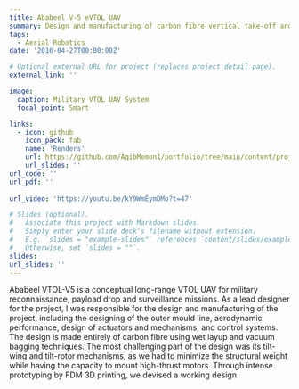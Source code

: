 ```yaml
---
title: Ababeel V-5 eVTOL UAV
summary: Design and manufacturing of carbon fibre vertical take-off and landing UAV for military surveillance and reconnaissance
tags:
  - Aerial Robotics
date: '2016-04-27T00:00:00Z'

# Optional external URL for project (replaces project detail page).
external_link: ''

image:
  caption: Military VTOL UAV System
  focal_point: Smart

links:
  - icon: github
    icon_pack: fab
    name: 'Renders'
    url: https://github.com/AqibMemon1/portfolio/tree/main/content/project/Ababeel%20V-5/Renders
    url_slides: ''
url_code: ''
url_pdf: ''
   
url_video: 'https://youtu.be/kY9WmEymDMo?t=47'

# Slides (optional).
#   Associate this project with Markdown slides.
#   Simply enter your slide deck's filename without extension.
#   E.g. `slides = "example-slides"` references `content/slides/example-slides.md`.
#   Otherwise, set `slides = ""`.
slides: 
url_slides: ''
---
```


Ababeel VTOL-V5 is a conceptual long-range VTOL UAV for military reconnaissance, payload drop and surveillance missions. As a lead designer for the project, I was responsible for the design and manufacturing of the project, including the designing of the outer mould line, aerodynamic performance, design of actuators and mechanisms, and control systems. 
The design is made entirely of carbon fibre using wet layup and vacuum bagging techniques. The most challenging part of the design was its tilt-wing and tilt-rotor mechanisms, as we had to minimize the structural weight while having the capacity to mount high-thrust motors. Through intense prototyping by FDM 3D printing, we devised a working design. 
